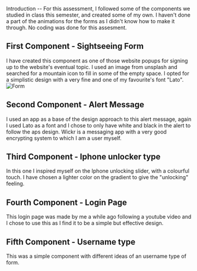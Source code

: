 <!-- ABOUT THE PROJECT -->
Introduction -- 
For this assessment, I followed some of the components we studied in class this semester, and created some of my own. I haven't done a part of the animations for the forms as I didn't know how to make it through. No coding was done for this assesment.

## First Component - Sightseeing Form
I have created this component as one of those website popups for signing up to the website's eventual topic. I used an image from unsplash and searched for a mountain icon to fill in some of the empty space. I opted for a simplistic design with a very fine and one of my favourite's font "Lato".
![Form]()

## Second Component - Alert Message
I used an app as a base of the design approach to this alert message, again I used Lato as a font and I chose to only have white and black in the alert to follow the aps design.
Wickr is a messaging app with a very good encrypting system to which I am a user myself.

## Third Component - Iphone unlocker type
In this one I inspired myself on the Iphone unlocking slider, with a colourful touch. I have chosen a lighter color on the gradient to give the "unlocking" feeling.

## Fourth Component - Login Page
This login page was made by me a while ago following a youtube video and I chose to use this as I find it to be a simple but effective design.

## Fifth Component - Username type
This was a simple component with different ideas of an username type of form.




